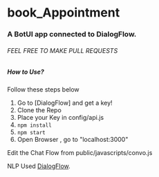 # book_Appointment
### A BotUI app connected to DialogFlow.


###### FEEL FREE TO MAKE PULL REQUESTS

##### How to Use?

Follow these steps below

1. Go to [DialogFlow] and get a key!
2. Clone the Repo
3. Place your Key in config/api.js
4. `npm install`
5. `npm start`
6. Open Browser , go to "localhost:3000"

  Edit the Chat Flow from public/javascripts/convo.js

NLP Used [DialogFlow](https://dialogflow.com/).
